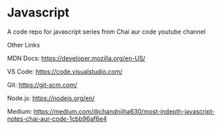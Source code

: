 # Javascript
A code repo for javascript series from Chai aur code youtube channel

Other Links

MDN Docs: https://developer.mozilla.org/en-US/

VS Code: https://code.visualstudio.com/

Git: https://git-scm.com/

Node.js: https://nodejs.org/en/

Medium: https://medium.com/@chandnijha630/most-indepth-javascript-notes-chai-aur-code-1cbb96af6e4
